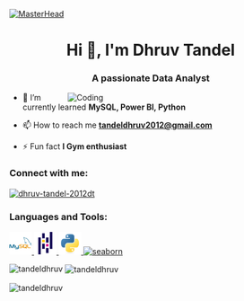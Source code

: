 [![MasterHead](https://nodusanalytics.com/wp-content/uploads/2021/03/bi-dashboard-for-website.gif)](https://tandeldhruv.io)
<h1 align="center">Hi 👋, I'm Dhruv Tandel</h1>
<h3 align="center">A passionate Data Analyst</h3>
<img align="right" alt="Coding" width="400" src="https://static.wixstatic.com/media/2be1ce_864567900845418ebfd61e297637464d~mv2.gif">

- 🌱 I’m currently learned **MySQL, Power BI, Python**

- 📫 How to reach me **tandeldhruv2012@gmail.com**

- ⚡ Fun fact **I Gym enthusiast**

<h3 align="left">Connect with me:</h3>
<p align="left">
<a href="https://linkedin.com/in/dhruv-tandel-2012dt" target="blank"><img align="center" src="https://raw.githubusercontent.com/rahuldkjain/github-profile-readme-generator/master/src/images/icons/Social/linked-in-alt.svg" alt="dhruv-tandel-2012dt" height="30" width="40" /></a>
</p>

<h3 align="left">Languages and Tools:</h3>
<p align="left"> <a href="https://www.mysql.com/" target="_blank" rel="noreferrer"> <img src="https://raw.githubusercontent.com/devicons/devicon/master/icons/mysql/mysql-original-wordmark.svg" alt="mysql" width="40" height="40"/> </a> <a href="https://pandas.pydata.org/" target="_blank" rel="noreferrer"> <img src="https://raw.githubusercontent.com/devicons/devicon/2ae2a900d2f041da66e950e4d48052658d850630/icons/pandas/pandas-original.svg" alt="pandas" width="40" height="40"/> </a> <a href="https://www.python.org" target="_blank" rel="noreferrer"> <img src="https://raw.githubusercontent.com/devicons/devicon/master/icons/python/python-original.svg" alt="python" width="40" height="40"/> </a> <a href="https://seaborn.pydata.org/" target="_blank" rel="noreferrer"> <img src="https://seaborn.pydata.org/_images/logo-mark-lightbg.svg" alt="seaborn" width="40" height="40"/> </a> </p>

<p><img align="left" src="https://github-readme-stats.vercel.app/api/top-langs?username=tandeldhruv&show_icons=true&locale=en&layout=compact" alt="tandeldhruv" /></p>

<p>&nbsp;<img align="center" src="https://github-readme-stats.vercel.app/api?username=tandeldhruv&show_icons=true&locale=en" alt="tandeldhruv" /></p>

<p><img align="center" src="https://github-readme-streak-stats.herokuapp.com/?user=tandeldhruv&" alt="tandeldhruv" /></p>
